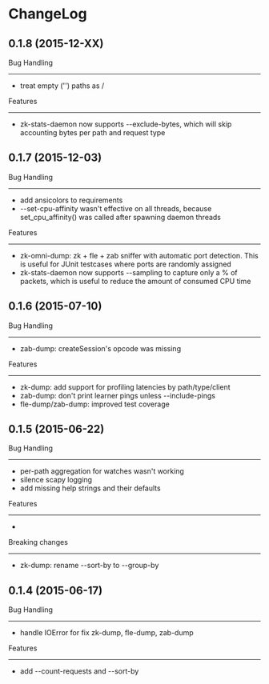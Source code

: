 ChangeLog
=========

0.1.8 (2015-12-XX)
--------------------

Bug Handling
************
- treat empty ('') paths as /

Features
********
- zk-stats-daemon now supports --exclude-bytes, which
  will skip accounting bytes per path and request type

0.1.7 (2015-12-03)
--------------------

Bug Handling
************
- add ansicolors to requirements
- --set-cpu-affinity wasn't effective on all threads,
  because set_cpu_affinity() was called after spawning
  daemon threads

Features
********
- zk-omni-dump: zk + fle + zab sniffer with automatic port detection. This
  is useful for JUnit testcases where ports are randomly assigned
- zk-stats-daemon now supports --sampling to capture only a % of packets,
  which is useful to reduce the amount of consumed CPU time

0.1.6 (2015-07-10)
--------------------

Bug Handling
************
- zab-dump: createSession's opcode was missing

Features
********
- zk-dump: add support for profiling latencies by path/type/client
- zab-dump: don't print learner pings unless --include-pings
- fle-dump/zab-dump: improved test coverage

0.1.5 (2015-06-22)
--------------------

Bug Handling
************
- per-path aggregation for watches wasn't working
- silence scapy logging
- add missing help strings and their defaults

Features
********
-

Breaking changes
****************
- zk-dump: rename --sort-by to --group-by

0.1.4 (2015-06-17)
--------------------

Bug Handling
************
- handle IOError for fix zk-dump, fle-dump, zab-dump

Features
********
-  add --count-requests and --sort-by
